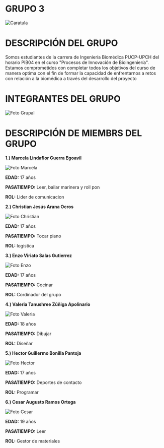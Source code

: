 # GRUPO 3

![Caratula](Imagenes/WhatsApp%20Image%202025-09-03%20at%205.46.35%20PM.jpeg)


# DESCRIPCIÓN DEL GRUPO
Somos estudiantes de la carrera de Ingeniería Biomédica PUCP-UPCH del horario PIB04 en el curso "Procesos de Innovación de Bioingeniería". Estamos comprometidos con completar todos los objetivos del curso de manera optima con el fin de formar la capacidad de enfrentarnos a retos con relación a la biomédica a través del desarrollo del proyecto

# **INTEGRANTES DEL GRUPO**

![Foto Grupal](Imagenes/1e2524fc-0d71-4677-9312-bf75825ec2ec.jpg)

# DESCRIPCIÓN DE MIEMBRS DEL GRUPO

**1.) Marcela Lindaflor Guerra Egoavil**

![Foto Marcela](Imagenes/WhatsApp%20Image%202025-09-03%20at%205.54.23%20PM.jpeg)


**EDAD:** 17 años

**PASATIEMPO:** Leer, bailar marinera y roll pon

**ROL:** Lider de comunicacion

**2.) Christian Jesús Arana Ocros**

![Foto Christian](Imagenes/WhatsApp%20Image%202025-09e-03%20at%206.44.04%20PM.jpeg)


**EDAD:** 17 años

**PASATIEMPO:** Tocar piano

**ROL:** logistica

**3.) Enzo Viriato Salas Gutierrez**

![Foto Enzo](Imagenes/WhatsApp%20Image%202025-09-03%20at%205.53.31%20PM.jpeg)


**EDAD:** 17 años

**PASATIEMPO:** Cocinar

**ROL:** Cordinador del grupo

**4.) Valeria Tanushree Zúñiga Apolinario**

![Foto Valeria](Imagenes/WhatsApp%20Image%202025-09-03%20at%206.13.28%20PM.jpeg)


**EDAD:** 18 años

**PASATIEMPO:** Dibujar

**ROL:** Diseñar

**5.) Hector Guillermo Bonilla Pantoja**

![Foto Hector](Imagenes/WhatsApp%20Image%202025-09-03%20at%205.56.00%20PM.jpeg)


**EDAD:** 17 años

**PASATIEMPO:** Deportes de contacto

**ROL:** Programar

**6.) Cesar Augusto Ramos Ortega**

![Foto Cesar](Imagenes/WhatsApp%20Image%202025-09-03%20at%207.23.10%20PM.jpeg)


**EDAD:** 19 años

**PASATIEMPO:** Leer

**ROL:** Gestor de materiales

